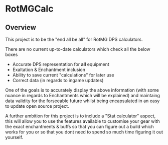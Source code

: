 # RotMGCalc

## Overview

This project is to be the "end all be all" for RotMG DPS calculators.

There are no current up-to-date calculators which check all the below boxes

- Accurate DPS representation for **all** equipment
- Exaltation & Enchantment inclusion
- Ability to save current "calculations" for later use
- Correct data (in regards to ingame updates)

One of the goals is to accurately display the above information (with some nuance in regards to Enchantments which will be explained) and maintaing data validity for the forseeable future whilst being encapsulated in an easy to update open source project.

A further ambition for this project is to include a "Stat calculator" aspect, this will allow you to use the features available to customise your gear with the exact enchantments & buffs so that you can figure out a build which works for you or so that you dont need to spend so much time figuring it out yourself. 
